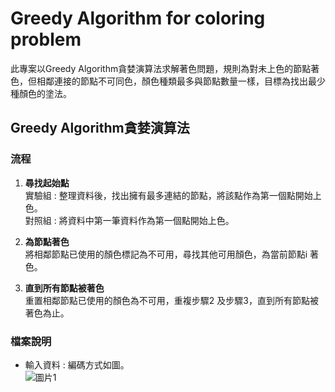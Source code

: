 # Greedy Algorithm for coloring problem

此專案以Greedy Algorithm貪婪演算法求解著色問題，規則為對未上色的節點著色，但相鄰連接的節點不可同色，顏色種類最多與節點數量一樣，目標為找出最少種顏色的塗法。
<br>

## Greedy Algorithm貪婪演算法
### 流程

1. **尋找起始點**<br>
   實驗組 : 整理資料後，找出擁有最多連結的節點，將該點作為第一個點開始上色。<br>
   對照組 : 將資料中第一筆資料作為第一個點開始上色。<br>

2. **為節點著色**<br>
   將相鄰節點已使用的顏色標記為不可用，尋找其他可用顏色，為當前節點i 著色。<br>

3. **直到所有節點被著色**<br>
    重置相鄰節點已使用的顏色為不可用，重複步驟2 及步驟3，直到所有節點被著色為止。<br>


### 檔案說明
- 輸入資料 : 編碼方式如圖。<br>
![圖片1](https://github.com/woodwood0/Greedy-Algorithm-for-coloring-problem/assets/171545924/aa21033a-3bff-422c-9168-e998a00c3806)
<br>
<br>
